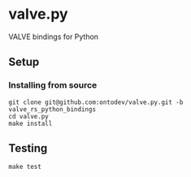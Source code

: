 # valve.py
VALVE bindings for Python

## Setup

### Installing from source

	git clone git@github.com:ontodev/valve.py.git -b valve_rs_python_bindings
	cd valve.py
	make install

## Testing

	make test
